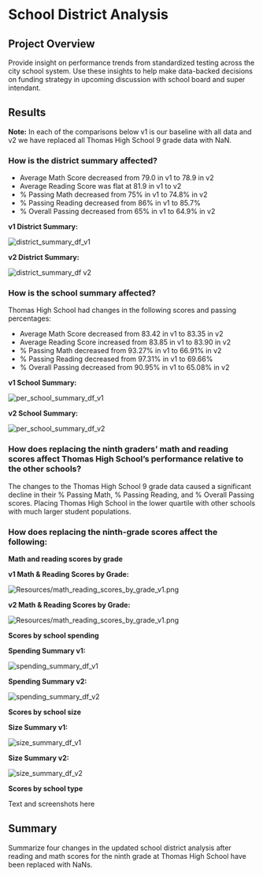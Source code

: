 # School District Analysis

## Project Overview

Provide insight on performance trends from standardized testing across the city school system. Use these insights to help make data-backed decisions on funding strategy in upcoming discussion with school board and super intendant.

## Results

**Note:** In each of the comparisons below v1 is our baseline with all data and v2 we have replaced all Thomas High School 9 grade data with NaN.

### How is the district summary affected?
 - Average Math Score decreased from 79.0 in v1 to 78.9 in v2
 - Average Reading Score was flat at 81.9 in v1 to v2
 - % Passing Math decreased from 75% in v1 to 74.8% in v2
 - % Passing Reading decreased from 86% in v1 to 85.7%
 - % Overall Passing decreased from 65% in v1 to 64.9% in v2

**v1 District Summary:**

![district_summary_df_v1](https://github.com/krisnagoda/School_District_Analysis/blob/30196bcd846e22f4fb2d6d8c6c987ef072ec4449/Resources/distict_summary_df_v1.png)

**v2 District Summary:**

![district_summary_df v2](https://github.com/krisnagoda/School_District_Analysis/blob/698fc18429a64debdb90dba5e9ed939710aa56d9/Resources/distict_summary_df_v2%20(THS%209th%20NaN).png)

### How is the school summary affected?

Thomas High School had changes in the following scores and passing percentages:
 - Average Math Score decreased from 83.42 in v1 to 83.35 in v2
 - Average Reading Score increased from 83.85 in v1 to 83.90 in v2
 - % Passing Math decreased from 93.27% in v1 to 66.91% in v2
 - % Passing Reading decreased from 97.31% in v1 to 69.66%
 - % Overall Passing decreased from 90.95% in v1 to 65.08% in v2

**v1 School Summary:**

![per_school_summary_df_v1](https://github.com/krisnagoda/School_District_Analysis/blob/a66409c43aa88b304ae5fc8475a60c4e37af2f42/Resources/per_school_summary_df_v1.png)

**v2 School Summary:**

![per_school_summary_df_v2](https://github.com/krisnagoda/School_District_Analysis/blob/a66409c43aa88b304ae5fc8475a60c4e37af2f42/Resources/per_school_summary_df_v2.png)

### How does replacing the ninth graders’ math and reading scores affect Thomas High School’s performance relative to the other schools?

The changes to the Thomas High School 9 grade data caused a significant decline in their % Passing Math, % Passing Reading, and % Overall Passing scores. Placing Thomas High School in the lower quartile with other schools with much larger student populations.  

### How does replacing the ninth-grade scores affect the following:

  **Math and reading scores by grade**
  
  **v1 Math & Reading Scores by Grade:**
  
  ![Resources/math_reading_scores_by_grade_v1.png](https://github.com/krisnagoda/School_District_Analysis/blob/175d42c6b9713545bf6243734b6343f234a81af1/Resources/math_reading_scores_by_grade_v1.png)
  
  **v2 Math & Reading Scores by Grade:**
  
  ![Resources/math_reading_scores_by_grade_v1.png](https://github.com/krisnagoda/School_District_Analysis/blob/175d42c6b9713545bf6243734b6343f234a81af1/Resources/math_reading_scores_by_grade_v2.png)
  
  **Scores by school spending**
  
  **Spending Summary v1:**
  
  ![spending_summary_df_v1](https://github.com/krisnagoda/School_District_Analysis/blob/671a551373ec25b165b942fb99a9c359d517147a/Resources/spending_summary_df_v1.png)
  
  **Spending Summary v2:**
  
  ![spending_summary_df_v2](https://github.com/krisnagoda/School_District_Analysis/blob/671a551373ec25b165b942fb99a9c359d517147a/Resources/spending_summary_df_v2.png)
    
  **Scores by school size**
  
  **Size Summary v1:**
  
  ![size_summary_df_v1](https://github.com/krisnagoda/School_District_Analysis/blob/3a8ad93174826cde7db41ff5f218b64c8bb9f286/Resources/size_summary_df_v1.png)
  
  **Size Summary v2:**
  
  ![size_summary_df_v2](https://github.com/krisnagoda/School_District_Analysis/blob/3a8ad93174826cde7db41ff5f218b64c8bb9f286/Resources/size_summary_df_v2.png)
  
  **Scores by school type**
  
  Text and screenshots here

## Summary

Summarize four changes in the updated school district analysis after reading and math scores for the ninth grade at Thomas High School have been replaced with NaNs.
